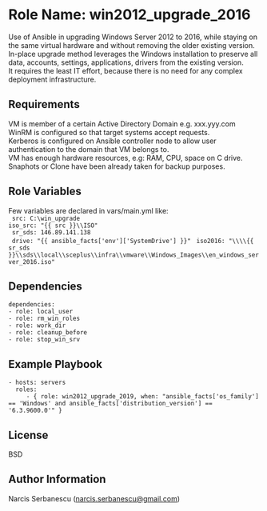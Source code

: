 Role Name: win2012_upgrade_2016     
=========

Use of Ansible in upgrading Windows Server 2012 to 2016, while staying on the same virtual hardware and without removing the older existing version.     
In-place upgrade method leverages the Windows installation to preserve all data, accounts, settings, applications, drivers from the existing version.    
It requires the least IT effort, because there is no need for any complex deployment infrastructure.


Requirements
------------

VM is member of a certain Active Directory Domain e.g. xxx.yyy.com   
WinRM is configured so that target systems accept requests.  
Kerberos is configured on Ansible controller node to allow user authentication to the domain that VM belongs to.  
VM has enough hardware resources, e.g: RAM, CPU, space on C drive.    
Snaphots or Clone have been already taken for backup purposes.   

Role Variables
--------------

Few variables are declared in vars/main.yml like:   
   `` src: C:\win_upgrade``       
   `` iso_src: "{{ src }}\\ISO" ``      
   `` sr_sds: 146.89.141.138``       
   `` drive: "{{ ansible_facts['env']['SystemDrive'] }}"``
   `` iso2016: "\\\\{{ sr_sds }}\\sds\\local\\sceplus\\infra\\vmware\\Windows_Images\\en_windows_server_2016.iso"``

Dependencies
------------

    dependencies:
    - role: local_user
    - role: rm_win_roles
    - role: work_dir
    - role: cleanup_before
    - role: stop_win_srv



Example Playbook
----------------

    - hosts: servers
      roles:
         - { role: win2012_upgrade_2019, when: "ansible_facts['os_family'] == 'Windows' and ansible_facts['distribution_version'] == '6.3.9600.0'" }

License
-------

BSD

Author Information
------------------

Narcis Serbanescu (narcis.serbanescu@gmail.com)
